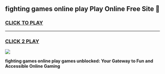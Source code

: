 
## fighting games online play Play Online Free Site 👋
<h3>
<a href="https://download.freeplayer.one?title=fighting_games_online_play&ref=21F">CLICK TO PLAY</a></h3>
<hr>

<h3>
<a href="https://download.freeplayer.one?title=fighting_games_online_play&ref=21F">CLICK 2 PLAY</a>
  
</h3>

<a href="https://download.freeplayer.one?title=fighting_games_online_play&ref=21F"><img src="https://cdnb.artstation.com/p/assets/images/images/032/539/853/original/anto-thomas-button-gif.gif"></a>


**fighting games online play games unblocked: Your Gateway to Fun and Accessible Online Gaming**
